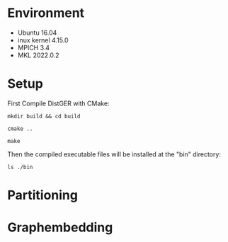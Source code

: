 <meta name="robots" content="noindex">

# Environment
- Ubuntu 16.04
- inux kernel 4.15.0
- MPICH 3.4
- MKL 2022.0.2

# Setup
First Compile DistGER with CMake:

```
mkdir build && cd build

cmake ..

make
```

Then the compiled executable files will be installed at the "bin" directory:

```
ls ./bin
```

# Partitioning
# Graphembedding
